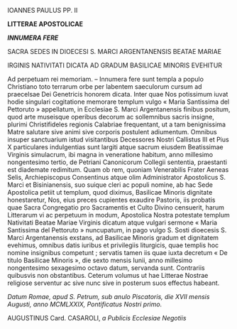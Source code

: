 IOANNES PAULUS PP. II

**LITTERAE APOSTOLICAE**

***INNUMERA FERE***

SACRA SEDES IN DIOECESI S. MARCI ARGENTANENSIS BEATAE MARIAE

IRGINIS NATIVITATI DICATA AD GRADUM BASILICAE MINORIS EVEHITUR

Ad perpetuam rei memoriam. – Innumera fere sunt templa a populo Christiano toto terrarum orbe per labentem saeculorum cursum ad praecelsae Dei Genetricis honorem dicata. Inter quae Nos potissimum iuvat hodie singulari cogitatione memorare templum vulgo « Maria Santissima del Pettoruto » appellatum, in Ecclesiae S. Marci Argentanensis finibus positum, quod arte museisque operibus decorum ac sollemnibus sacris insigne, plurimi Christifideles regionis Calabriae frequentant, ut a tam benignissima Matre salutare sive animi sive corporis postulent adiumentum. Omnibus insuper sanctuarium istud visitantibus Decessores Nostri Callistus III et Pius X particulares indulgentias sunt largiti atque sacrum eiusdem Beatissimae Virginis simulacrum, ibi magna in veneratione habitum, anno millesimo nongentesimo tertio, de Petriani Canonicorum Collegii sententia, praestanti est diademate redimitum. Quam ob rem, quoniam Venerabilis Frater Aeneas Selis, Archiepiscopus Consentinus atque olim Administrator Apostolicus S. Marci et Bisinianensis, suo suique cleri ac populi nomine, ab hac Sede Apostolica petiit ut templum, quod diximus, Basilicae Minoris dignitate honestaretur, Nos, eius preces cupientes exaudire Pastoris, iis probatis quae Sacra Congregatio pro Sacramentis et Culto Divino censuerit, harum Litterarum vi ac perpetuum in modum, Apostolica Nostra potestate templum Nativitati Beatae Mariae Virginis dicatum atque vulgari sermone « Maria Santissima del Pettoruto » nuncupatum, in pago vulgo S. Sosti dioecesis S. Marci Argentanensis exstans, ad Basilicae Minoris gradum et dignitatem evehimus, omnibus datis iuribus et privilegiis liturgicis, quae templis hoc nomine insignibus competunt ; servatis tamen iis quae iuxta decretum « De titulo Basilicae Minoris », die sexto mensis Iunii, anno millesimo nongentesimo sexagesimo octavo datum, servanda sunt. Contrariis quibusvis non obstantibus. Ceterum volumus ut hae Litterae Nostrae religiose serventur ac sive nunc sive in posterum suos effectus habeant.

*Datum Romae, apud S. Petrum, sub anulo Piscatoris, die XVII mensis Augusti, anno MCMLXXIX, Pontificatus Nostri primo.*

AUGUSTINUS Card. CASAROLI, *a Publicis Ecclesiae Negotiis*